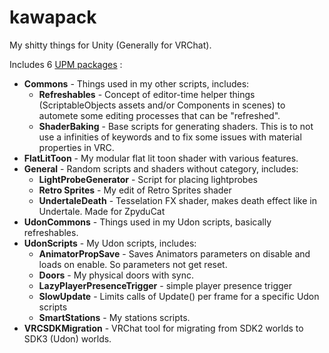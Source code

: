 # kawapack
My shitty things for Unity (Generally for VRChat).

Includes 6 [UPM packages](https://docs.unity3d.com/Packages/com.unity.package-manager-ui@2.0/manual/index.html) :

* **Commons** - Things used in my other scripts, includes:
  * **Refreshables** - Concept of editor-time helper things (ScriptableObjects assets and/or Components in scenes) to automete some editing processes that can be "refreshed".
  * **ShaderBaking** - Base scripts for generating shaders. This is to not use a infinities of keywords and to fix some issues with material properties in VRC.
* **FlatLitToon** - My modular flat lit toon shader with various features.
* **General** - Random scripts and shaders without category, includes:
  * **LightProbeGenerator** - Script for placing lightprobes
  * **Retro Sprites** - My edit of Retro Sprites shader
  * **UndertaleDeath** - Tesselation FX shader, makes death effect like in Undertale. Made for ZpyduCat
* **UdonCommons** - Things used in my Udon scripts, basically refreshables.
* **UdonScripts** - My Udon scripts, includes:
  * **AnimatorPropSave** - Saves Animators parameters on disable and loads on enable. So parameters not get reset.
  * **Doors** - My physical doors with sync.
  * **LazyPlayerPresenceTrigger** - simple player presence trigger
  * **SlowUpdate** - Limits calls of Update() per frame for a specific Udon scripts
  * **SmartStations** - My stations scripts.
* **VRCSDKMigration** - VRChat tool for migrating from SDK2 worlds to SDK3 (Udon) worlds.
